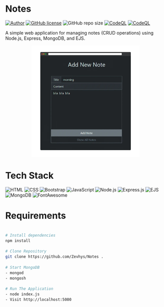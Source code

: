 # Notes 
[![Author](http://img.shields.io/badge/author-@Zevhys-blue.svg)](https://www.linkedin.com/in/rakha-djauhari/) [![GitHub license](https://img.shields.io/github/license/Zevhys/Notes)](https://github.com/Zevhys/Notes/blob/main/LICENSE) ![GitHub repo size](https://img.shields.io/github/repo-size/Zevhys/Notes)
[![CodeQL](https://github.com/Zevhys/Notes/actions/workflows/codeql.yml/badge.svg)](https://github.com/Zevhys/Notes/actions/workflows/codeql.yml) [![CodeQL](https://github.com/Zevhys/Notes/actions/workflows/eslint.yml/badge.svg)](https://github.com/Zevhys/Notes/actions/workflows/eslint.yml)

A simple web application for managing notes (CRUD operations) using Node.js, Express, MongoDB, and EJS. 

<div align="center">
  <img src="preview.webp" height="350px">
</div>

# Tech Stack
![HTML](https://img.shields.io/badge/HTML-E34F26?style=flat-square&logo=html5&logoColor=ffffff)
![CSS](https://img.shields.io/badge/CSS-1572B6?style=flat-square&logo=css3&logoColor=ffffff)
![Bootstrap](https://img.shields.io/badge/Bootstrap-7952B3?style=flat-square&logo=bootstrap&logoColor=ffffff)
![JavaScript](https://img.shields.io/badge/JavaScript-F7DF1E?style=flat-square&logo=javascript&logoColor=000000)
![Node.js](https://img.shields.io/badge/Node.js-339933?style=flat-square&logo=nodedotjs&logoColor=white)
![Express.js](https://img.shields.io/badge/Express.js-000000?style=flat-square&logo=express&logoColor=white)
![EJS](https://img.shields.io/badge/EJS-023430?style=flat-square&logo=ejs&logoColor=ffffff)
![MongoDB](https://img.shields.io/badge/MongoDB-47A248?style=flat-square&logo=mongodb&logoColor=ffffff)
![FontAwesome](https://img.shields.io/badge/Font%20Awesome-339AF0?style=flat-square&logo=fontawesome&logoColor=ffffff)

# Requirements
```bash

# Install dependencies
npm install

# Clone Repository
git clone https://github.com/Zevhys/Notes .

# Start MongoDB
- mongod
- mongosh

# Run The Application
- node index.js
- Visit http://localhost:5000
```
